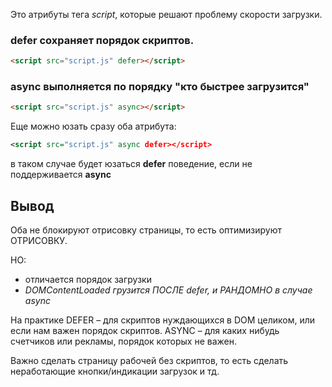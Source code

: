 Это атрибуты тега *script*, которые решают проблему скорости загрузки.
	
### defer сохраняет порядок скриптов.

```html
<script src="script.js" defer></script>
```

### async выполняется по порядку "кто быстрее загрузится"

```html
<script src="script.js" async></script>
```

Еще можно юзать сразу оба атрибута:
```xml
<script src="script.js" async defer></script>
```
в таком случае будет юзаться **defer** поведение, если не поддерживается **async**

## Вывод

Оба не блокируют отрисовку страницы, то есть оптимизируют ОТРИСОВКУ.

НО:
- отличается порядок загрузки
- *DOMContentLoaded грузится ПОСЛЕ defer, и РАНДОМНО в случае async*

На практике DEFER – для скриптов нуждающихся в DOM целиком, или если нам важен порядок скриптов. ASYNC – для каких нибудь счетчиков или рекламы, порядок которых не важен.

Важно сделать страницу рабочей без скриптов, то есть сделать неработающие кнопки/индикации загрузок и тд.
